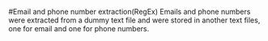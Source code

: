 #Email and phone number extraction(RegEx)
Emails and phone numbers were extracted from a dummy text file and were stored in another text files, one for email and one for phone numbers.
